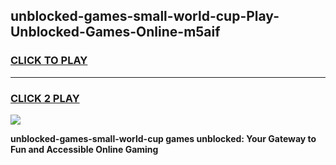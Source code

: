 
## unblocked-games-small-world-cup-Play-Unblocked-Games-Online-m5aif
<h3>
<a href="https://premium76.site?title=unblocked-games-small-world-cup&ref=24A">CLICK TO PLAY</a></h3>
<hr>

<h3>
<a href="https://premium76.site?title=unblocked-games-small-world-cup&ref=24A">CLICK 2 PLAY</a>
  
</h3>

<a href="https://premium76.site?title=unblocked-games-small-world-cup&ref=24A"><img src="https://clearcache.store/games.png"></a>


**unblocked-games-small-world-cup games unblocked: Your Gateway to Fun and Accessible Online Gaming**
